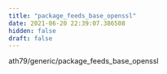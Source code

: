 ```yaml
---
title: "package_feeds_base_openssl"
date: 2021-06-20 22:39:07.386508
hidden: false
draft: false
---
```


ath79/generic/package_feeds_base_openssl

